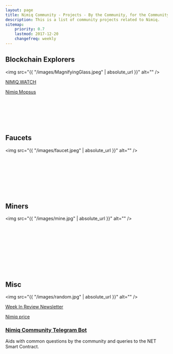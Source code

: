 ```yaml
---
layout: page
title: Nimiq Community - Projects - By the Community, for the Community
description: This is a list of community projects related to Nimiq.
sitemap:
    priority: 0.7
    lastmod: 2017-12-20
    changefreq: weekly
---
```

## Blockchain Explorers

<span class="image left"><img src="{{ "/images/MagnifyingGlass.jpeg" | absolute_url }}" alt="" /></span>

[NIMIQ.WATCH](https://nimiq.watch)

[Nimiq Mopsus](https://nimiq.mopsus.com)

  
&nbsp;
   
&nbsp;
 
   
&nbsp;

## Faucets

<span class="image right"><img src="{{ "/images/faucet.jpeg" | absolute_url }}" alt="" /></span>

  
&nbsp;
  
 
   
&nbsp;
  
  
  
&nbsp;

  
&nbsp;

## Miners

<span class="image left"><img src="{{ "/images/mine.jpg" | absolute_url }}" alt="" /></span>
 
&nbsp;
  
&nbsp;
  
&nbsp;
 
  
&nbsp;
  
&nbsp;
  
## Misc 
    
<span class="image right"><img src="{{ "/images/random.jpg" | absolute_url }}" alt="" /></span> 

[Week In Review Newsletter](https://nimiq.watch/news)

[Nimiq price](https://nimiqprice.com)

### [Nimiq Community Telegram Bot](https://github.com/PanoramicRum/Nimiq-Community-Bot) 
Aids with common questions by the community and queries to the NET Smart Contract.

&nbsp;
  
&nbsp;
  
&nbsp;

